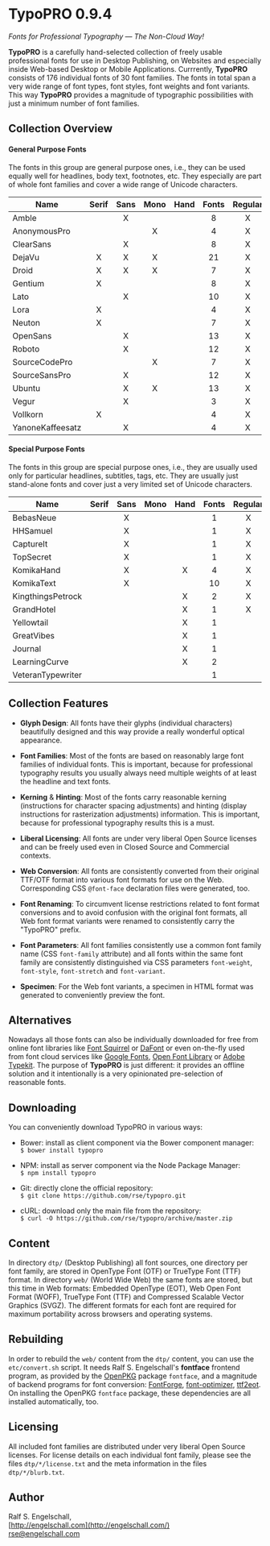 
TypoPRO 0.9.4
=============

*Fonts for Professional Typography &mdash; The Non-Cloud Way!*

**TypoPRO** is a carefully hand-selected collection of freely usable
professional fonts for use in Desktop Publishing, on Websites and
especially inside Web-based Desktop or Mobile Applications. Currrently,
**TypoPRO** consists of 176 individual fonts of 30 font families. The
fonts in total span a very wide range of font types, font styles, font
weights and font variants. This way **TypoPRO** provides a magnitude of
typographic possibilities with just a minimum number of font families.

Collection Overview
-------------------

#### General Purpose Fonts

The fonts in this group are general purpose ones, i.e., they can be used
equally well for headlines, body text, footnotes, etc. They especially
are part of whole font families and cover a wide range of Unicode
characters.

Name             |Serif|Sans|Mono|Hand|Fonts|Regular|Italic|Cond|Thin|Medium|Normal|Bold|Black
-----------------|:---:|:--:|:--:|:--:|:---:|:-----:|:----:|:--:|:--:|:----:|:----:|:--:|:---:
Amble            |     | X  |    |    |  8  |  X    |  X   | X  | X  |      |  X   | X  |
AnonymousPro     |     |    | X  |    |  4  |  X    |  X   |    |    |      |  X   | X  |
ClearSans        |     | X  |    |    |  8  |  X    |  X   |    | X  |  X   |  X   | X  |
DejaVu           |  X  | X  | X  |    | 21  |  X    |  X   | X  | X  |      |  X   | X  |
Droid            |  X  | X  | X  |    |  7  |  X    |  X   |    |    |      |  X   | X  |
Gentium          |  X  |    |    |    |  8  |  X    |  X   |    |    |      |  X   | X  |
Lato             |     | X  |    |    | 10  |  X    |  X   |    | X  |  X   |  X   | X  | X
Lora             |  X  |    |    |    |  4  |  X    |  X   |    |    |      |  X   | X  |
Neuton           |  X  |    |    |    |  7  |  X    |  X   |    | X  |  X   |  X   | X  | X
OpenSans         |     | X  |    |    | 13  |  X    |  X   | X  |    |  X   |  X   | X  | X
Roboto           |     | X  |    |    | 12  |  X    |  X   | X  | X  |  X   |  X   | X  |
SourceCodePro    |     |    | X  |    |  7  |  X    |      |    | X  |  X   |  X   | X  | X
SourceSansPro    |     | X  |    |    | 12  |  X    |  X   |    | X  |  X   |  X   | X  | X
Ubuntu           |     | X  | X  |    | 13  |  X    |  X   | X  | X  |  X   |  X   | X  |
Vegur            |     | X  |    |    |  3  |  X    |      |    |    |  X   |  X   | X  |
Vollkorn         | X   |    |    |    |  4  |  X    |  X   |    |    |      |  X   | X  |
YanoneKaffeesatz |     | X  |    |    |  4  |  X    |      |    | X  |  X   |  X   | X  |

#### Special Purpose Fonts

The fonts in this group are special purpose ones, i.e., they are usually
used only for particular headlines, subtitles, tags, etc. They are
usually just stand-alone fonts and cover just a very limited set of
Unicode characters.

Name             |Serif|Sans|Mono|Hand|Fonts|Regular|Italic|Cond|Thin|Medium|Normal|Bold|Black
-----------------|:---:|:--:|:--:|:--:|:---:|:-----:|:----:|:--:|:--:|:----:|:----:|:--:|:---:
BebasNeue        |     | X  |    |    |  1  |  X    |      |    |    |      |      |    | X
HHSamuel         |     | X  |    |    |  1  |  X    |      |    |    |      |      |    | X
CaptureIt        |     | X  |    |    |  1  |  X    |      |    |    |      |      |    | X
TopSecret        |     | X  |    |    |  1  |  X    |      |    |    |      |      |    | X
KomikaHand       |     | X  |    | X  |  4  |  X    |  X   |    |    |      |  X   | X  |
KomikaText       |     | X  |    |    | 10  |  X    |  X   |    | X  |      |  X   | X  |
KingthingsPetrock|     |    |    | X  |  2  |  X    |      |    | X  |      |  X   |    |
GrandHotel       |     |    |    | X  |  1  |  X    |      |    |    |      |  X   |    |
Yellowtail       |     |    |    | X  |  1  |       |  X   |    |    |      |  X   |    |
GreatVibes       |     |    |    | X  |  1  |       |  X   |    |    |      |  X   |    |
Journal          |     |    |    | X  |  1  |       |  X   |    |    |      |  X   |    |
LearningCurve    |     |    |    | X  |  2  |       |  X   |    | X  |      |  X   |    |
VeteranTypewriter|     |    |    |    |  1  |       |      |    |    |      |  X   |    |

Collection Features
-------------------

- **Glyph Design**:
  All fonts have their glyphs (individual characters) beautifully
  designed and this way provide a really wonderful optical appearance.

- **Font Families**:
  Most of the fonts are based on reasonably large font families of
  individual fonts. This is important, because for professional
  typography results you usually always need multiple weights of at
  least the headline and text fonts.

- **Kerning** & **Hinting**:
  Most of the fonts carry reasonable kerning (instructions for
  character spacing adjustments) and hinting (display instructions for
  rasterization adjustments) information. This is important, because for
  professional typography results this is a must.

- **Liberal Licensing**:
  All fonts are under very liberal Open Source licenses and can be
  freely used even in Closed Source and Commercial contexts.

- **Web Conversion**:
  All fonts are consistently converted from their original TTF/OTF
  format into various font formats for use on the Web. Corresponding
  CSS `@font-face` declaration files were generated, too.

- **Font Renaming**:
  To circumvent license restrictions related to font format conversions
  and to avoid confusion with the original font formats, all Web font
  format variants were renamed to consistently carry the "TypoPRO"
  prefix.

- **Font Parameters**:
  All font families consistently use a common font family name (CSS
  `font-family` attribute) and all fonts within the same font family
  are consistently distinguished via CSS parameters `font-weight`,
  `font-style`, `font-stretch` and `font-variant`.

- **Specimen**:
  For the Web font variants, a specimen in HTML format was generated to
  conveniently preview the font.

Alternatives
------------

Nowadays all those fonts can also be individually
downloaded for free from online font libraries like
[Font Squirrel](http://www.fontsquirrel.com/) or
[DaFont](http://www.dafont.com/) or even on-the-fly used from font
cloud services like [Google Fonts](http://www.google.com/fonts),
[Open Font Library](http://openfontlibrary.org/) or
[Adobe Typekit](https://typekit.com/). The purpose of **TypoPRO** is just
different: it provides an offline solution and it intentionally
is a very opinionated pre-selection of reasonable fonts.

Downloading
-----------

You can conveniently download TypoPRO in various ways:

- Bower: install as client component via the Bower component manager:<br/>
  `$ bower install typopro`

- NPM: install as server component via the Node Package Manager:<br/>
  `$ npm install typopro`

- Git: directly clone the official repository:<br/>
  `$ git clone https://github.com/rse/typopro.git`

- cURL: download only the main file from the repository:<br/>
  `$ curl -O https://github.com/rse/typopro/archive/master.zip`

Content
-------

In directory `dtp/` (Desktop Publishing) all font sources, one directory
per font family, are stored in OpenType Font (OTF) or TrueType Font
(TTF) format. In directory `web/` (World Wide Web) the same fonts are
stored, but this time in Web formats: Embedded OpenType (EOT), Web Open
Font Format (WOFF), TrueType Font (TTF) and Compressed Scalable Vector
Graphics (SVGZ). The different formats for each font are required for
maximum portability across browsers and operating systems.

Rebuilding
----------

In order to rebuild the `web/` content from the `dtp/` content,
you can use the `etc/convert.sh` script. It needs Ralf S. Engelschall's **fontface**
frontend program, as provided by the [OpenPKG](http://www.openpkg.org/) package `fontface`,
and a magnitude of backend programs for font conversion: [FontForge](http://fontforge.org/),
[font-optimizer](http://bitbucket.org/philip/font-optimizer/), [ttf2eot](http://ttf2eot.googlecode.com/).
On installing the OpenPKG `fontface` package, these dependencies are all installed automatically, too.

Licensing
---------

All included font families are distributed under very liberal Open Source licenses.
For license details on each individual font family, please see the files
`dtp/*/license.txt` and the meta information in the files `dtp/*/blurb.txt`.

Author
------

Ralf S. Engelschall,<br/>
[http://engelschall.com](http://engelschall.com/)<br/>
[rse@engelschall.com](mailto:rse@engelschall.com)

